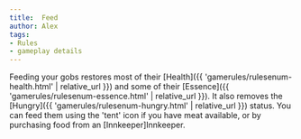 ```yaml
---
title:  Feed
author: Alex
tags:
- Rules
- gameplay details
---                               
```






Feeding your gobs restores most of their [Health]({{ 'gamerules/rulesenum-health.html' | relative_url }}) and some of their [Essence]({{ 'gamerules/rulesenum-essence.html' | relative_url }}). It also removes the [Hungry]({{ 'gamerules/rulesenum-hungry.html' | relative_url }}) status. You can feed them using the 'tent' icon if you have meat available, or by purchasing food from an [Innkeeper]Innkeeper.


